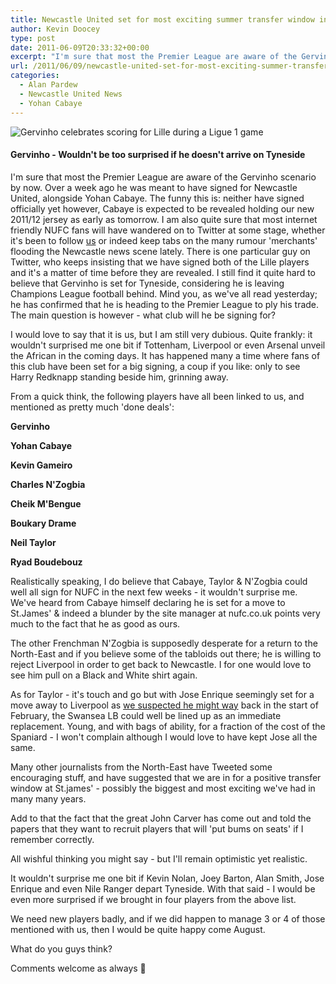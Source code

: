```yaml
---
title: Newcastle United set for most exciting summer transfer window in years
author: Kevin Doocey
type: post
date: 2011-06-09T20:33:32+00:00
excerpt: "I'm sure that most the Premier League are aware of the Gervinho scenario by now. Over a week ago he was meant to have signed for.."
url: /2011/06/09/newcastle-united-set-for-most-exciting-summer-transfer-window-in-years/
categories:
  - Alan Pardew
  - Newcastle United News
  - Yohan Cabaye
---
```


![Gervinho celebrates scoring for Lille during a Ligue 1 game ](https://www.tynetime.com/wp-content/uploads/2011/06/Gervinho.jpg "Gervinho")

#### Gervinho - Wouldn't be too surprised if he doesn't arrive on Tyneside

I'm sure that most the Premier League are aware of the Gervinho scenario by now. Over a week ago he was meant to have signed for Newcastle United, alongside Yohan Cabaye. The funny this is: neither have signed officially yet however, Cabaye is expected to be revealed holding our new 2011/12 jersey as early as tomorrow. I am also quite sure that most internet friendly NUFC fans will have  wandered on to Twitter at some stage, whether it's been to follow [us][1] or indeed keep tabs on the many rumour 'merchants' flooding the Newcastle news scene lately. There is one particular guy on Twitter, who keeps insisting that we have signed both of the Lille players and it's a matter of time before they are revealed. I still find it quite hard to believe that Gervinho is set for Tyneside, considering he is leaving Champions League football behind. Mind you, as we've all read yesterday; he has confirmed that he is heading to the Premier League to ply his trade. The main question is however - what club will he be signing for?

I would love to say that it is us, but I am still very dubious. Quite frankly: it wouldn't surprised me one bit if Tottenham, Liverpool or even Arsenal unveil the African in the coming days. It has happened many a time where fans of this club have been set for a big signing, a coup if you like: only to see Harry Redknapp standing beside him, grinning away.

From a quick think, the following players have all been linked to us, and mentioned as pretty much 'done deals':

**Gervinho**

 **Yohan Cabaye**

 **Kevin Gameiro**

 **Charles N'Zogbia**

 **Cheik M'Bengue**

 **Boukary Drame**

 **Neil Taylor**

 **Ryad Boudebouz**

Realistically speaking, I do believe that Cabaye, Taylor & N'Zogbia could well all sign for NUFC in the next few weeks - it wouldn't surprise me. We've heard from Cabaye himself declaring he is set for a move to St.James' & indeed a blunder by the site manager at nufc.co.uk points very much to the fact that he as good as ours.

The other Frenchman N'Zogbia is supposedly desperate for a return to the North-East and if you believe some of the tabloids out there; he is willing to reject Liverpool in order to get back to Newcastle. I for one would love to see him pull on a Black and White shirt again.

As for Taylor - it's touch and go but with Jose Enrique seemingly set for a move away to Liverpool as [we suspected he might way][2] back in the start of February, the Swansea LB could well be lined up as an immediate replacement. Young, and with bags of ability, for a fraction of the cost of the Spaniard - I won't complain although I would love to have kept Jose all the same.

Many other journalists from the North-East have Tweeted some encouraging stuff, and have suggested that we are in for a positive transfer window at St.james' - possibly the biggest and most exciting we've had in many many years.

Add to that the fact that the great John Carver has come out and told the papers that they want to recruit players that will 'put bums on seats' if I remember correctly.

All wishful thinking you might say - but I'll remain optimistic yet realistic.

It wouldn't surprise me one bit if Kevin Nolan, Joey Barton, Alan Smith, Jose Enrique and even Nile Ranger depart Tyneside. With that said - I would be even more surprised if we brought in four players from the above list.

We need new players badly, and if we did happen to manage 3 or 4 of those mentioned with us, then I would be quite happy come August.

What do you guys think?

Comments welcome as always 🙂

 [1]: https://twitter.com/TyneTime
 [2]: https://www.tynetime.com/2011/02/14/liverpool-will-undoubtedly-venture-in-for-jose-enrique-in-the-summer/
